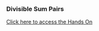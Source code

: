 ### Divisible Sum Pairs
[Click here to access the Hands On](https://www.hackerrank.com/challenges/divisible-sum-pairs/problem)
